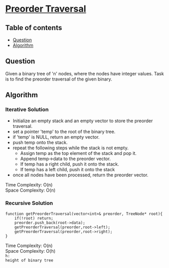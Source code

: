 # [Preorder Traversal](https://www.codingninjas.com/studio/problems/preorder-traversal_8230856?challengeSlug=striver-sde-challenge&leftPanelTab=0)

## Table of contents

- [Question](#question)
- [Algorithm](#algorithm)

## Question
Given a binary tree of 'n' nodes, where the nodes have integer values. Task is to find the preorder traversal of the given binary.

## Algorithm

### Iterative Solution
- Initialize an empty stack and an empty vector to store the preorder traversal.
- set a pointer 'temp' to the root of the binary tree.
- if 'temp' is NULL, return an empty vector.
- push temp onto the stack.
- repeat the following steps while the stack is not empty.
    - Assign temp as the top element of the stack and pop it.
    - Append temp->data to the preorder vector.
    - If temp has a right child, push it onto the stack.
    - If temp has a left child, push it onto the stack
- once all nodes have been processed, return the preorder vector.

Time Complexity: O(n)</br>
Space Complexity: O(n)

### Recursive Solution
```
function getPreorderTraversal(vector<int>& preorder, TreeNode* root){
    if(!root) return;
    preorder.push_back(root->data);
    getPreorderTraversal(preorder,root->left);
    getPreorderTraversal(preorder,root->right);
}
```

Time Complexity: O(n)</br>
Space Complexity: O(h) </br>
<code>h: height of binary tree</code>


